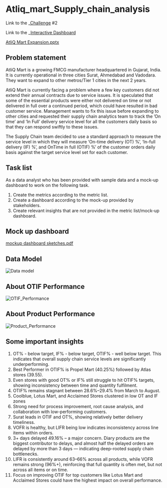 # Atliq_mart_Supply_chain_analysis

Link to the  _[Challenge](https://codebasics.io/challenge/codebasics-resume-project-challenge) #2

Link to the _[Interactive Dashboard](https://app.powerbi.com/groups/me/reports/83a8a62c-1309-446f-9e4a-aa6b40319b2c/76d6bd7d00222c25c613?experience=power-bi)

[AtliQ Mart Expansion.pptx](https://github.com/user-attachments/files/20421832/AtliQ.Mart.Expansion.pptx)

## Problem statement

AtliQ Mart is a growing FMCG manufacturer headquartered in Gujarat, India. It is currently operational in three cities Surat, Ahmedabad and Vadodara. They want to expand to other metros/Tier 1 cities in the next 2 years.

AtliQ Mart is currently facing a problem where a few key customers did not extend their annual contracts due to service issues. It is speculated that some of the essential products were either not delivered on time or not delivered in full over a continued period, which could have resulted in bad customer service. Management wants to fix this issue before expanding to other cities and requested their supply chain analytics team to track the ’On time’ and ‘In Full’ delivery service level for all the customers daily basis so that they can respond swiftly to these issues.

The Supply Chain team decided to use a standard approach to measure the service level in which they will measure ‘On-time delivery (OT) %’, ‘In-full delivery (IF) %’, and OnTime in full (OTIF) %’ of the customer orders daily basis against the target service level set for each customer.

## Task list

As a data analyst who has been provided with sample data and a mock-up dashboard to work on the following task.

1. Create the metrics according to the metric list.
2. Create a dashboard according to the mock-up provided by stakeholders.
3. Create relevant insights that are not provided in the metric list/mock-up dashboard.

## Mock up dashboard

[mockup dashboard sketches.pdf](https://github.com/user-attachments/files/20421837/C2.Peter.Pandey.s.Notes.pdf)

## Data Model

![Data model](https://github.com/user-attachments/assets/809774eb-44b3-47fa-8b74-00259da881a4)

## About OTIF Performance

![OTIF_Performance](https://github.com/user-attachments/assets/10ff1090-9aba-4734-8400-27385283c410)

## About Product Performance

![Product_Performance](https://github.com/user-attachments/assets/678864bb-7482-4751-a80a-04515b1a8bd4)

## Some important insights

1.	OT% - below target, IF% - below target, OTIF% - well below target. This indicates that overall supply chain service levels are significantly underperforming.
2.	Best Performer in OTIF% is Propel Mart (40.25%) followed by Atlas stores (39.55).
3.	Even stores with good OT% or IF% still struggle to hit OTIF% targets, showing inconsistency between time and quantity fulfilment.
4.	OTIF% remains stagnant between 28.6%–29.4% from March to August.
5.	Coolblue, Lotus Mart, and Acclaimed Stores clustered in low OT and IF zones
6.	Strong need for process improvement, root cause analysis, and collaboration with low-performing customers.
7.	Surat leads in OTIF and OT%, showing relatively better delivery timeliness.
8.	VOFR is healthy, but LIFR being low indicates inconsistency across line items within orders.
9.	3+ days delayed 49.16% – a major concern. Diary products are the biggest contributor to delays, and almost half the delayed orders are delayed by more than 3 days — indicating deep-rooted supply chain bottlenecks.
10.	LIFR is consistently around 63–66% across all products, while VOFR remains strong (96%+), reinforcing that full quantity is often met, but not across all items or on time.
11.	Focus on improving OTIF for top customers like Lotus Mart and Acclaimed Stores could have the highest impact on overall performance.
